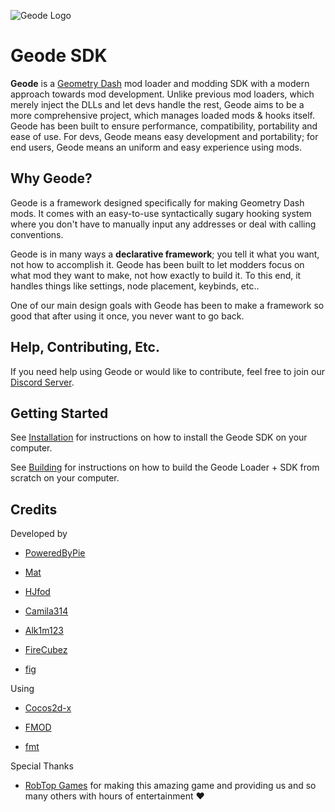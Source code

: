 ![Geode Logo](https://github.com/geode-sdk.png?size=80) 

# Geode SDK

**Geode** is a [Geometry Dash](https://store.steampowered.com/app/322170/Geometry_Dash/) mod loader and modding SDK with a modern approach towards mod development. Unlike previous mod loaders, which merely inject the DLLs and let devs handle the rest, Geode aims to be a more comprehensive project, which manages loaded mods & hooks itself. Geode has been built to ensure performance, compatibility, portability and ease of use. For devs, Geode means easy development and portability; for end users, Geode means an uniform and easy experience using mods.

## Why Geode?

Geode is a framework designed specifically for making Geometry Dash mods. It comes with an easy-to-use syntactically sugary hooking system where you don't have to manually input any addresses or deal with calling conventions.

Geode is in many ways a **declarative framework**; you tell it what you want, not how to accomplish it. Geode has been built to let modders focus on what mod they want to make, not how exactly to build it. To this end, it handles things like settings, node placement, keybinds, etc..

One of our main design goals with Geode has been to make a framework so good that after using it once, you never want to go back.

## Help, Contributing, Etc.

If you need help using Geode or would like to contribute, feel free to join our [Discord Server](https://discord.gg/9e43WMKzhp).

## Getting Started

See [Installation](/docs/installation) for instructions on how to install the Geode SDK on your computer.

See [Building](/docs/building) for instructions on how to build the Geode Loader + SDK from scratch on your computer.

## Credits

Developed by

 * [PoweredByPie](https://github.com/poweredbypie/)

 * [Mat](https://github.com/matcool/)

 * [HJfod](https://github.com/hjfod)

 * [Camila314](https://github.com/camila314/)

 * [Alk1m123](https://github.com/altalk23/)

 * [FireCubez](https://github.com/FireCubez)

 * [fig](https://github.com/FigmentBoy)

Using

 * [Cocos2d-x](https://github.com/cocos2d/cocos2d-x/tree/cocos2d-x-2.2.3)

 * [FMOD](https://www.fmod.com/)

 * [fmt](https://fmt.dev/latest/index.html)

Special Thanks

 * [RobTop Games](https://twitter.com/RobTopGames/) for making this amazing game and providing us and so many others with hours of entertainment ❤
